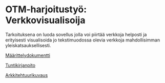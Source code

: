 # OTM-harjoitustyö: Verkkovisualisoija

Tarkoituksena on luoda sovellus jolla voi piirtää verkkoja helposti ja erityisesti visualisoida jo tekstimuodossa olevia verkkoja mahdollisimman yleiskatsauksellisesti.

[Määrittelydokumentti](https://github.com/Laakeri/otm-harjoitustyo/blob/master/dokumentaatio/vaatimusmaarittely.md)

[Tuntikirjanpito](https://github.com/Laakeri/otm-harjoitustyo/blob/master/dokumentaatio/tuntikirjanpito.md)

[Arkkitehtuurikuvaus](https://github.com/Laakeri/otm-harjoitustyo/blob/master/dokumentaatio/arkkitehtuuri.md)
